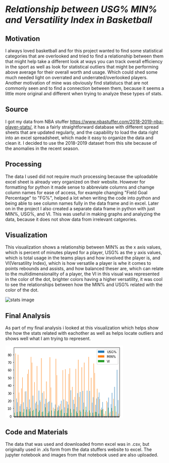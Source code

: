 # *Relationship between USG% MIN% and Versatility Index in Basketball*
## Motivation
I always loved basketball and for this project wanted to find some statistical categories that are overlooked and tried to find a relationship between them that might help take a different look at ways you can track overall efficiency in the sport as well as look for statistical outliers that might be performing above average for their overall worth and usage. Which could shed some much needed light on overrated and underrated/overlooked players. 
Another motivation of mine was obviously find statistucs that are not commonly seen and to find a connection between them, because it seems a little more original and different when trying to analyze these types of stats.
## Source 
I got my data from NBA stuffer https://www.nbastuffer.com/2018-2019-nba-player-stats/, it has a fairly straightforward database with different spread sheets that are updated regularly, and the capability to load the data right into an excel spreadsheet, which made it easy to organize the data and clean it. I decided to use the 2018-2019 dataset from this site because of the anomalies in the recent season.
## Processing
The data I used did not require much processing because the uploadable excel sheet is already very organized on their website. However for formatting for python it made sense to abbreviate columns and chamge column names for ease of access, for example changing "Field Goal Percentage" to "FG%", helped a lot when writing the code into python and being able to see column names fully in the data frame and in excel. Later on in the project I also created a separate data frame in python with just MIN%, USG%, and VI. This was useful in making graphs and analyzing the data, because it does not show data from irrelevant catgeories.
## Visualization
This visualization shows a relationship between MIN% as the x axis values, which is percent of minutes played for a player, USG% as the y axis values, which is total usage in the teams plays and how involved the player is, and VI(Versatility Index), which is how versatile a player is whe it comes to points rebounds and assists, and how balanced theser are, which can relate to the multidimensionality of a player, the VI in this visual was represented in the color of the dot, brighter colors having a higher versatility, it was cool to see the relationships between how the MIN% and USG% related with the color of the dot.

![stats image](https://user-images.githubusercontent.com/72179528/98887316-9b807900-244a-11eb-952d-0c9522258f77.png)

## Final Analysis
As part of my final analysis i looked at this visualization which helps show the how the stats related with eachother as well as helps locate outliers and shows well what I am trying to represent.

![stats image](https://github.com/coreyhemenway/Data115_project_data/blob/master/download%20(2).png)
## Code and Materials
The data that was used and downloaded fromn excel was in .csv, but originally used in .xls form from the data stuffers website to excel. The jupyter notebook and images from that notebook used are also uploaded.

